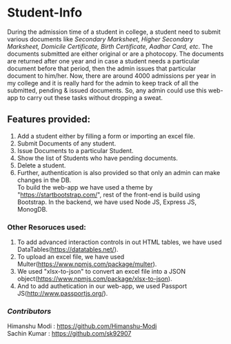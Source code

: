 # Student-Info
During the admission time of a student in college, a student need to submit various documents like *Secondary Marksheet, Higher Secondary Marksheet, Domicile Certificate, Birth Certificate, Aadhar Card, etc*. The documents submitted are either original or are a photocopy. The documents are returned after one year and in case a student needs a particular document before that period, then the admin issues that particular document to him/her. Now, there are around 4000 admissions per year in my college and it is really hard for the admin to keep track of all the submitted, pending & issued documents. So, any admin could use this web-app to carry out these tasks without dropping a sweat.
## Features provided:
1. Add a student either by filling a form or importing an excel file.
2. Submit Documents of any student.
3. Issue Documents to a particular Student.
4. Show the list of Students who have pending documents.
5. Delete a student.
6. Further, authentication is also provided so that only an admin can make changes in the DB.<br/>
To build the web-app we have used a theme by "https://startbootstrap.com/", rest of the front-end is build using Bootstrap.
In the backend, we have used Node JS, Express JS, MonogDB.
### Other Resoruces used:
1. To add advanced interaction controls in out HTML tables, we have used DataTables(https://datatables.net/).
2. To upload an excel file, we have used Multer(https://www.npmjs.com/package/multer).
3. We used "xlsx-to-json" to convert an excel file into a JSON object(https://www.npmjs.com/package/xlsx-to-json).
4. And to add authetication in our web-app, we used Passport JS(http://www.passportjs.org/).

### *Contributors*
Himanshu Modi : https://github.com/Himanshu-Modi<br/>
Sachin Kumar : https://github.com/sk92907
